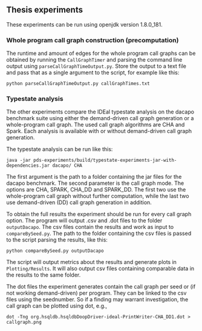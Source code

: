 ## Thesis experiments

These experiments can be run using openjdk version 1.8.0_181. 

### Whole program call graph construction (precomputation)

The runtime and amount of edges for the whole program call graphs can be obtained 
by running the `CallGraphTimer` and parsing the command line output using 
`parseCallGraphTimeOutput.py`. Store the output to a text file and pass that as 
a single argument to the script, for example like this:

`python parseCallGraphTimeOutput.py callGraphTimes.txt`

### Typestate analysis

The other experiments compare the IDEal typestate analysis on the dacapo 
benchmark suite using either the demand-driven call graph generation or 
a whole-program call graph. The used call graph algorithms are CHA and Spark.
Each analysis is available with or without demand-driven call graph generation.

The typestate analysis can be run like this: 

```java -jar pds-experiments/build/typestate-experiments-jar-with-dependencies.jar dacapo/ CHA```

The first argument is the path to a folder containing the jar files for the
dacapo benchmark. The second parameter is the call graph mode.
The options are CHA, SPARK, CHA_DD and SPARK_DD. The first two use the 
whole-program call graph without further computation, while the last two
use demand-driven (DD) call graph generation in addition.

To obtain the full results the experiment should be run for every call graph
option. The program will output .csv and .dot files to the folder 
`outputDacapo`. The csv files contain the results and work as input 
to `compareBySeed.py`. The path to the folder containing the csv files is 
passed to the script parsing the results, like this: 

`python compareBySeed.py outputDacapo`

The script will output metrics about the results and generate plots in 
`Plotting/Results`. It will also output csv files containing comparable 
data in the results to the same folder.

The dot files the experiment generates contain the call graph per seed or (if not
working demand-driven) per program. They can be linked to the csv files using the
seednumber. So if a finding may warrant investigation, the call graph can be plotted
using dot, e.g.,

`dot -Tng org.hsqldb.hsqldbDoopDriver-ideal-PrintWriter-CHA_DD1.dot > callgraph.png`
